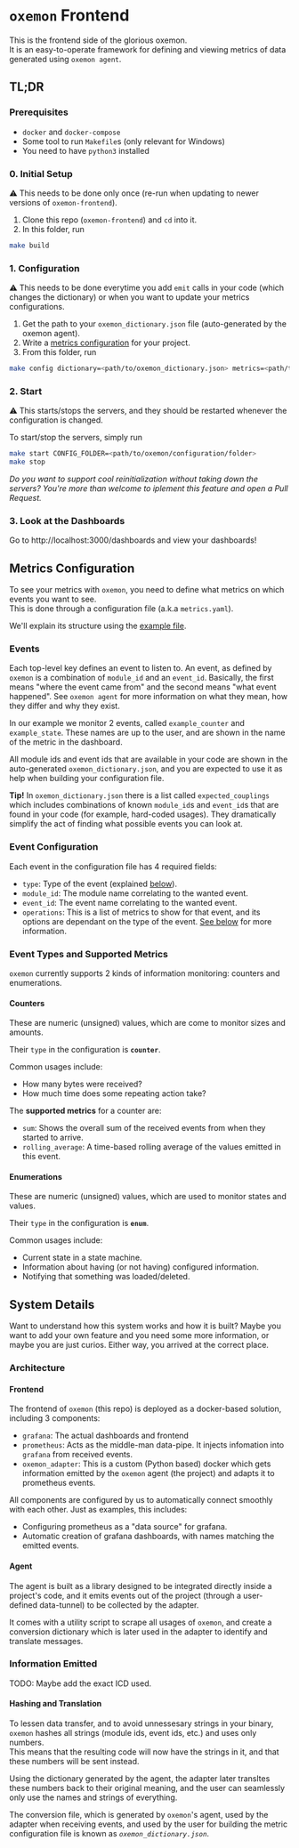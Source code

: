 # `oxemon` Frontend

This is the frontend side of the glorious oxemon.<br>
It is an easy-to-operate framework for defining and viewing metrics of data generated using `oxemon agent`.

## TL;DR

### Prerequisites

- `docker` and `docker-compose`
- Some tool to run `Makefile`s (only relevant for Windows)
- You need to have `python3` installed

### 0. Initial Setup

⚠️ This needs to be done only once (re-run when updating to newer versions of `oxemon-frontend`).

1. Clone this repo (`oxemon-frontend`) and `cd` into it.
1. In this folder, run
```bash
make build
```

### 1. Configuration

⚠️ This needs to be done everytime you add `emit` calls in your code (which changes the dictionary) or when you want to update your metrics configurations.

1. Get the path to your `oxemon_dictionary.json` file (auto-generated by the oxemon agent).
2. Write a [metrics configuration](#metrics-configuration) for your project.
3. From this folder, run
```bash
make config dictionary=<path/to/oxemon_dictionary.json> metrics=<path/to/metrics.yaml> output=<output/folder>
```

### 2. Start

⚠️ This starts/stops the servers, and they should be restarted whenever the configuration is changed.

To start/stop the servers, simply run
```bash
make start CONFIG_FOLDER=<path/to/oxemon/configuration/folder>
make stop
```

_Do you want to support cool reinitialization without taking down the servers? You're more than welcome to iplement this feature and open a Pull Request._

### 3. Look at the Dashboards

Go to http://localhost:3000/dashboards and view your dashboards!

## Metrics Configuration

To see your metrics with `oxemon`, you need to define what metrics on which events you want to see.<br>
This is done through a configuration file (a.k.a `metrics.yaml`).

We'll explain its structure using the [example file](example/metrics.yaml).

### Events
Each top-level key defines an event to listen to. An event, as defined by `oxemon` is a combination of `module_id` and an `event_id`. Basically, the first means "where the event came from" and the second means "what event happened". See `oxemon agent` for more information on what they mean, how they differ and why they exist.

In our example we monitor 2 events, called `example_counter` and `example_state`.
These names are up to the user, and are shown in the name of the metric in the dashboard.

All module ids and event ids that are available in your code are shown in the auto-generated `oxemon_dictionary.json`, and you are expected to use it as help when building your configuration file.

**Tip!** In `oxemon_dictionary.json` there is a list called `expected_couplings` which includes combinations of known `module_id`s and `event_id`s that are found in your code (for example, hard-coded usages). They dramatically simplify the act of finding what possible events you can look at.

### Event Configuration

Each event in the configuration file has 4 required fields:

- `type`: Type of the event (explained [below](#event-types-and-supported-metrics)).
- `module_id`: The module name correlating to the wanted event.
- `event_id`: The event name correlating to the wanted event.
- `operations`: This is a list of metrics to show for that event, and its options are dependant on the type of the event. [See below](#event-types-and-supported-metrics) for more information.

### Event Types and Supported Metrics

`oxemon` currently supports 2 kinds of information monitoring: counters and enumerations.

#### Counters
These are numeric (unsigned) values, which are come to monitor sizes and amounts.

Their `type` in the configuration is **`counter`**.

Common usages include:
- How many bytes were received?
- How much time does some repeating action take?

The **supported metrics** for a counter are:
- `sum`: Shows the overall sum of the received events from when they started to arrive.
- `rolling_average`: A time-based rolling average of the values emitted in this event.

#### Enumerations
These are numeric (unsigned) values, which are used to monitor states and values.

Their `type` in the configuration is **`enum`**.

Common usages include:
- Current state in a state machine.
- Information about having (or not having) configured information.
- Notifying that something was loaded/deleted.

## System Details

Want to understand how this system works and how it is built? Maybe you want to add your own feature and you need some more information, or maybe you are just curios. Either way, you arrived at the correct place.

### Architecture

#### Frontend

The frontend of `oxemon` (this repo) is deployed as a docker-based solution, including 3 components: 
- `grafana`: The actual dashboards and frontend
- `prometheus`: Acts as the middle-man data-pipe. It injects infomation into `grafana` from received events.
- `oxemon_adapter`: This is a custom (Python based) docker which gets information emitted by the `oxemon` agent (the project) and adapts it to prometheus events.

All components are configured by us to automatically connect smoothly with each other.
Just as examples, this includes:
- Configuring prometheus as a "data source" for grafana.
- Automatic creation of grafana dashboards, with names matching the emitted events.

#### Agent

The agent is built as a library designed to be integrated directly inside a project's code, and it emits events out of the project (through a user-defined data-tunnel) to be collected by the adapter.

It comes with a utility script to scrape all usages of `oxemon`, and create a conversion dictionary which is later used in the adapter to identify and translate messages.

### Information Emitted

TODO: Maybe add the exact ICD used.

#### Hashing and Translation
To lessen data transfer, and to avoid unnessesary strings in your binary, `oxemon` hashes all strings (module ids, event ids, etc.) and uses only numbers.<br>
This means that the resulting code will now have the strings in it, and that these numbers will be sent instead.

Using the dictionary generated by the agent, the adapter later transltes these numbers back to their original meaning, and the user can seamlessly only use the names and strings of everything.

The conversion file, which is generated by `oxemon`'s agent, used by the adapter when receiving events, and used by the user for building the metric configuration file is known as *`oxemon_dictionary.json`*.
